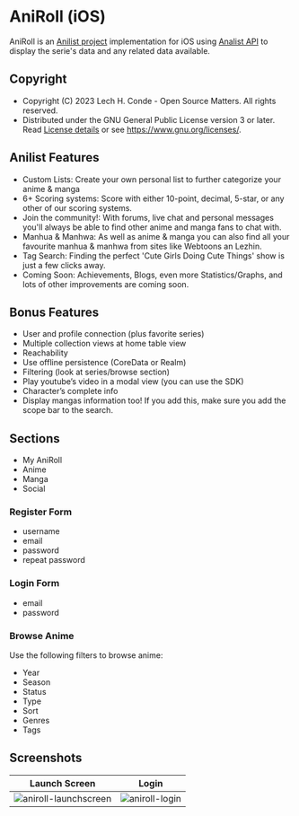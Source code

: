AniRoll (iOS)
=============
AniRoll is an [Anilist project](https://anilist.co) implementation for iOS using [Analist API](http://anilist-api.readthedocs.io/) to display the serie's data and any related data available.

## Copyright
* Copyright (C) 2023 Lech H. Conde - Open Source Matters. All rights reserved.
* Distributed under the GNU General Public License version 3 or later. Read [License details](LICENSE.md) or see <https://www.gnu.org/licenses/>.

## Anilist Features
* Custom Lists: Create your own personal list to further categorize your anime & manga
* 6+ Scoring systems: Score with either 10-point, decimal, 5-star, or any other of our scoring systems.
* Join the community!: With forums, live chat and personal messages you'll always be able to find other anime and manga fans to chat with.
* Manhua & Manhwa: As well as anime & manga you can also find all your favourite manhua & manhwa from sites like Webtoons an Lezhin.
* Tag Search: Finding the perfect 'Cute Girls Doing Cute Things' show is just a few clicks away.
* Coming Soon: Achievements, Blogs, even more Statistics/Graphs, and lots of other improvements are coming soon.

## Bonus Features
* User and profile connection (plus favorite series)
* Multiple collection views at home table view
* Reachability
* Use offline persistence (CoreData or Realm)
* Filtering (look at series/browse section)
* Play youtube’s video in a modal view (you can use the SDK)
* Character’s complete info
* Display mangas information too! If you add this, make sure you add the scope bar to the
search.

## Sections
* My AniRoll
* Anime
* Manga
* Social

### Register Form
* username
* email
* password
* repeat password

### Login Form
* email
* password

### Browse Anime
Use the following filters to browse anime:
- Year
- Season
- Status
- Type
- Sort
- Genres
- Tags

## Screenshots
Launch Screen | Login
-- | --
![aniroll-launchscreen](https://github.com/zyrx/AniRoll/assets/1212083/5081b6c9-c078-45f4-956b-3495f3b098d4) | ![aniroll-login](https://github.com/zyrx/AniRoll/assets/1212083/7022a416-be97-43b3-a768-4fee53780530)
